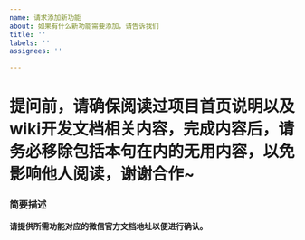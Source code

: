 ```yaml
---
name: 请求添加新功能
about: 如果有什么新功能需要添加，请告诉我们
title: ''
labels: ''
assignees: ''

---
```


# 提问前，请确保阅读过项目首页说明以及wiki开发文档相关内容，完成内容后，请务必移除包括本句在内的无用内容，以免影响他人阅读，谢谢合作~

### 简要描述
__请提供所需功能对应的微信官方文档地址以便进行确认。__
